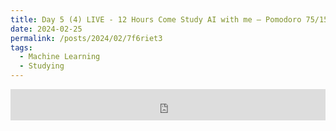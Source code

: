 ```yaml
---
title: Day 5 (4) LIVE - 12 Hours Come Study AI with me — Pomodoro 75/15 — Relaxing LoFi + Rain
date: 2024-02-25
permalink: /posts/2024/02/7f6riet3
tags:
  - Machine Learning
  - Studying
---
```


<iframe width="100%" height="50" src="https://www.youtube.com/embed/PhSorLJWgmo" frameborder="0" allowfullscreen></iframe>
